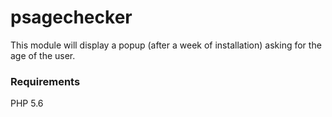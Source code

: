# psagechecker

This module will display a popup (after a week of installation) asking for the age of the user.

### Requirements
PHP 5.6